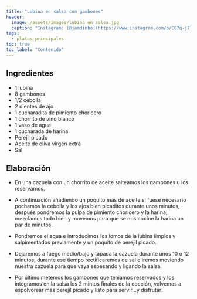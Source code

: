 ```yaml
---
title: "Lubina en salsa con gambones"
header:
  image: /assets/images/lubina en salsa.jpg
  caption: "Instagram: [@jamdinho](https://www.instagram.com/p/CG7q-j7lHhA/)"
tags:
  - platos principales
toc: true
toc_label: "Contenido"
---
```



## Ingredientes

- 1 lubina
- 8 gambones
- 1/2 cebolla
- 2 dientes de ajo
- 1 cucharadita de pimiento choricero
- 1 chorrito de vino blanco
- 1 vaso de agua
- 1 cucharada de harina
- Perejil picado
- Aceite de oliva virgen extra
- Sal


## Elaboración

- En una cazuela con un chorrito de aceite salteamos los gambones u los reservamos.

- A continuación añadiendo un poquito más de aceite si fuese necesario pochamos la cebolla y los ajos bien picaditos durante unos minutos, después pondremos la pulpa de pimiento choricero y la harina, mezclamos todo bien y movemos para que se nos cocine la harina un par de minutos.

- Pondremos el agua e introducimos los lomos de la lubina limpios y salpimentados previamente y un poquito de perejil picado.

- Dejaremos a fuego medio/bajo y tapada la cazuela durante unos 10 o 12 minutos, durante ese tiempo rectificaremos de sal e iremos moviendo nuestra cazuela para que vaya espesando y ligando la salsa.

- Por último metemos los gambones que teniamos reservados y los integramos en la salsa los 2 mintos finales de la cocción, volvemos a espolvorear más perejil picado y listo para servir...y disfrutar!